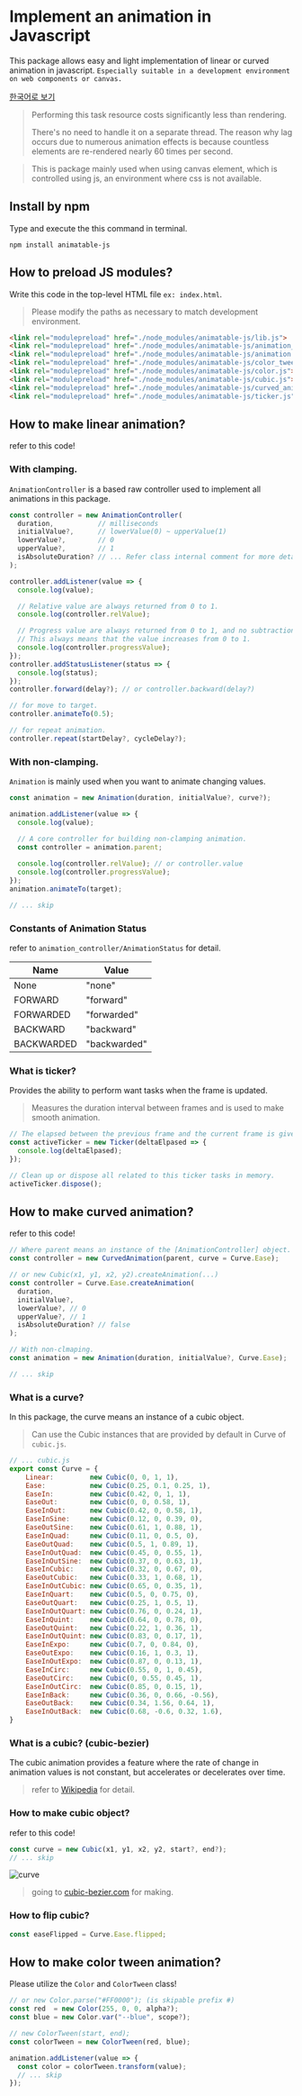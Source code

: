# Implement an animation in Javascript
This package allows easy and light implementation of linear or curved animation in javascript.
`Especially suitable in a development environment on web components or canvas.`

[한국어로 보기](README.ko.md)

> Performing this task resource costs significantly less than rendering.
> 
> There's no need to handle it on a separate thread. The reason why lag occurs due to numerous animation effects is because countless elements are re-rendered nearly 60 times per second.

> This is package mainly used when using canvas element, which is controlled using js, an environment where css is not available.

## Install by npm
Type and execute the this command in terminal.
```
npm install animatable-js
```

## How to preload JS modules?
Write this code in the top-level HTML file `ex: index.html`.

> Please modify the paths as necessary to match development environment.

```html
<link rel="modulepreload" href="./node_modules/animatable-js/lib.js">
<link rel="modulepreload" href="./node_modules/animatable-js/animation_controller.js">
<link rel="modulepreload" href="./node_modules/animatable-js/animation.js">
<link rel="modulepreload" href="./node_modules/animatable-js/color_tween.js">
<link rel="modulepreload" href="./node_modules/animatable-js/color.js">
<link rel="modulepreload" href="./node_modules/animatable-js/cubic.js">
<link rel="modulepreload" href="./node_modules/animatable-js/curved_animation.js">
<link rel="modulepreload" href="./node_modules/animatable-js/ticker.js">
```

## How to make linear animation?
refer to this code!

### With clamping.
`AnimationController` is a based raw controller used to implement all animations in this package.

```js
const controller = new AnimationController(
  duration,           // milliseconds
  initialValue?,      // lowerValue(0) ~ upperValue(1)
  lowerValue?,        // 0
  upperValue?,        // 1
  isAbsoluteDuration? // ... Refer class internal comment for more details.
);

controller.addListener(value => {
  console.log(value);

  // Relative value are always returned from 0 to 1.
  console.log(controller.relValue);

  // Progress value are always returned from 0 to 1, and no subtraction.
  // This always means that the value increases from 0 to 1.
  console.log(controller.progressValue);
});
controller.addStatusListener(status => {
  console.log(status);
});
controller.forward(delay?); // or controller.backward(delay?)

// for move to target.
controller.animateTo(0.5);

// for repeat animation.
controller.repeat(startDelay?, cycleDelay?);
```

### With non-clamping.
`Animation` is mainly used when you want to animate changing values.

```js
const animation = new Animation(duration, initialValue?, curve?);

animation.addListener(value => {
  console.log(value);

  // A core controller for building non-clamping animation.
  const controller = animation.parent;
  
  console.log(controller.relValue); // or controller.value
  console.log(controller.progressValue);
});
animation.animateTo(target);

// ... skip
```

### Constants of Animation Status
refer to `animation_controller/AnimationStatus` for detail.

| Name | Value
| ------ | ------
| None | "none"
| FORWARD | "forward"
| FORWARDED | "forwarded"
| BACKWARD | "backward"
| BACKWARDED | "backwarded"

### What is ticker?
Provides the ability to perform want tasks when the frame is updated.

> Measures the duration interval between frames and is used to make smooth animation.

```js
// The elapsed between the previous frame and the current frame is given.
const activeTicker = new Ticker(deltaElpased => {
  console.log(deltaElpased);
});

// Clean up or dispose all related to this ticker tasks in memory.
activeTicker.dispose();
```

## How to make curved animation?
refer to this code!
```js
// Where parent means an instance of the [AnimationController] object.
const controller = new CurvedAnimation(parent, curve = Curve.Ease);

// or new Cubic(x1, y1, x2, y2).createAnimation(...)
const controller = Curve.Ease.createAnimation(
  duration,
  initialValue?,
  lowerValue?, // 0
  upperValue?, // 1
  isAbsoluteDuration? // false
);

// With non-clmaping.
const animation = new Animation(duration, initialValue?, Curve.Ease);

// ... skip
```

### What is a curve?
In this package, the curve means an instance of a cubic object.

> Can use the Cubic instances that are provided by default in Curve of `cubic.js`.
```js
// ... cubic.js
export const Curve = {
    Linear:         new Cubic(0, 0, 1, 1),
    Ease:           new Cubic(0.25, 0.1, 0.25, 1),
    EaseIn:         new Cubic(0.42, 0, 1, 1),
    EaseOut:        new Cubic(0, 0, 0.58, 1),
    EaseInOut:      new Cubic(0.42, 0, 0.58, 1),
    EaseInSine:     new Cubic(0.12, 0, 0.39, 0),
    EaseOutSine:    new Cubic(0.61, 1, 0.88, 1),
    EaseInQuad:     new Cubic(0.11, 0, 0.5, 0),
    EaseOutQuad:    new Cubic(0.5, 1, 0.89, 1),
    EaseInOutQuad:  new Cubic(0.45, 0, 0.55, 1),
    EaseInOutSine:  new Cubic(0.37, 0, 0.63, 1),
    EaseInCubic:    new Cubic(0.32, 0, 0.67, 0),
    EaseOutCubic:   new Cubic(0.33, 1, 0.68, 1),
    EaseInOutCubic: new Cubic(0.65, 0, 0.35, 1),
    EaseInQuart:    new Cubic(0.5, 0, 0.75, 0),
    EaseOutQuart:   new Cubic(0.25, 1, 0.5, 1),
    EaseInOutQuart: new Cubic(0.76, 0, 0.24, 1),
    EaseInQuint:    new Cubic(0.64, 0, 0.78, 0),
    EaseOutQuint:   new Cubic(0.22, 1, 0.36, 1),
    EaseInOutQuint: new Cubic(0.83, 0, 0.17, 1),
    EaseInExpo:     new Cubic(0.7, 0, 0.84, 0),
    EaseOutExpo:    new Cubic(0.16, 1, 0.3, 1),
    EaseInOutExpo:  new Cubic(0.87, 0, 0.13, 1),
    EaseInCirc:     new Cubic(0.55, 0, 1, 0.45),
    EaseOutCirc:    new Cubic(0, 0.55, 0.45, 1),
    EaseInOutCirc:  new Cubic(0.85, 0, 0.15, 1),
    EaseInBack:     new Cubic(0.36, 0, 0.66, -0.56),
    EaseOutBack:    new Cubic(0.34, 1.56, 0.64, 1),
    EaseInOutBack:  new Cubic(0.68, -0.6, 0.32, 1.6),
}
```

### What is a cubic? (cubic-bezier)
The cubic animation provides a feature where the rate of change in animation values is not constant, but accelerates or decelerates over time.

> refer to [Wikipedia](https://en.wikipedia.org/wiki/B%C3%A9zier_curve) for detail.

### How to make cubic object?
refer to this code!
```js
const curve = new Cubic(x1, y1, x2, y2, start?, end?);
// ... skip
```
![curve](https://github.com/MTtankkeo/js_animatable/assets/122026021/1c22b58c-481f-47f2-a8e4-cc7b03672f86)

> going to [cubic-bezier.com](https://cubic-bezier.com) for making.

### How to flip cubic?
```js
const easeFlipped = Curve.Ease.flipped;
```

## How to make color tween animation?
Please utilize the `Color` and `ColorTween` class!

```js
// or new Color.parse("#FF0000"); (is skipable prefix #)
const red  = new Color(255, 0, 0, alpha?);
const blue = new Color.var("--blue", scope?);

// new ColorTween(start, end);
const colorTween = new ColorTween(red, blue);

animation.addListener(value => {
  const color = colorTween.transform(value);
  // ... skip
});
```
